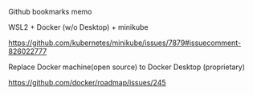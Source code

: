 ﻿Github bookmarks memo

WSL2 + Docker (w/o Desktop) + minikube

https://github.com/kubernetes/minikube/issues/7879#issuecomment-826022777


Replace Docker machine(open source) to Docker Desktop (proprietary)

https://github.com/docker/roadmap/issues/245